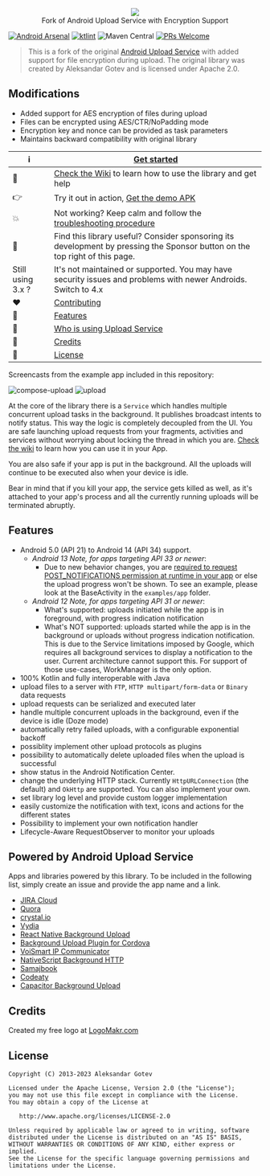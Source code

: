 <p align="center">
  <img src="uploadservice-logo.png"><br>
  Fork of Android Upload Service with Encryption Support
</p>

[![Android Arsenal](https://img.shields.io/badge/Android%20Arsenal-Android%20Upload%20Service-brightgreen.svg?style=flat)](http://android-arsenal.com/details/1/2161) [![ktlint](https://img.shields.io/badge/code%20style-%E2%9D%A4-FF4081.svg)](https://ktlint.github.io/) ![Maven Central](https://img.shields.io/maven-central/v/com.levin/uploadservice) [![PRs Welcome](https://img.shields.io/badge/PRs-welcome-brightgreen.svg?style=flat-square)](http://makeapullrequest.com)

> This is a fork of the original [Android Upload Service](https://github.com/gotev/android-upload-service) with added support for file encryption during upload. The original library was created by Aleksandar Gotev and is licensed under Apache 2.0.

## Modifications

- Added support for AES encryption of files during upload
- Files can be encrypted using AES/CTR/NoPadding mode
- Encryption key and nonce can be provided as task parameters
- Maintains backward compatibility with original library

| :information_source: | [Get started](https://github.com/gotev/android-upload-service/wiki/Getting-Started-with-4.x)                                                      |
| -------------------- | ------------------------------------------------------------------------------------------------------------------------------------------------- |
| :book:               | [Check the Wiki](https://github.com/gotev/android-upload-service/wiki) to learn how to use the library and get help                               |
| :point_right:        | Try it out in action, [Get the demo APK](https://github.com/gotev/android-upload-service/releases/latest)                                         |
| :collision:          | Not working? Keep calm and follow the [troubleshooting procedure](https://github.com/gotev/android-upload-service/wiki/Troubleshooting-Procedure) |
| :gift:               | Find this library useful? Consider sponsoring its development by pressing the Sponsor button on the top right of this page.                       |
| Still using 3.x ?    | It's not maintained or supported. You may have security issues and problems with newer Androids. Switch to 4.x                                    |
| :heart:              | [Contributing](CONTRIBUTING.md)                                                                                                                   |
| :star2:              | [Features](#features)                                                                                                                             |
| :raising_hand:       | [Who is using Upload Service](#powered)                                                                                                           |
| :mega:               | [Credits](#credits)                                                                                                                               |
| :scroll:             | [License](#license)                                                                                                                               |

Screencasts from the example app included in this repository:

![compose-upload](https://user-images.githubusercontent.com/16792495/28752871-de82540e-7529-11e7-9037-de86b8f0ca27.gif)
![upload](https://user-images.githubusercontent.com/16792495/28752872-de9a8894-7529-11e7-823a-e51eda59f5b7.gif)

At the core of the library there is a `Service` which handles multiple concurrent upload tasks in the background. It publishes broadcast intents to notify status. This way the logic is completely decoupled from the UI. You are safe launching upload requests from your fragments, activities and services without worrying about locking the thread in which you are. [Check the wiki](https://github.com/gotev/android-upload-service/wiki) to learn how you can use it in your App.

You are also safe if your app is put in the background. All the uploads will continue to be executed also when your device is idle.

Bear in mind that if you kill your app, the service gets killed as well, as it's attached to your app's process and all the currently running uploads will be terminated abruptly.

## Features <a name="features"></a>

- Android 5.0 (API 21) to Android 14 (API 34) support.
  - _Android 13 Note, for apps targeting API 33 or newer_:
    - Due to new behavior changes, you are [required to request POST_NOTIFICATIONS permission at runtime in your app](https://developer.android.com/develop/ui/views/notifications/notification-permission) or else the upload progress won't be shown. To see an example, please look at the BaseActivity in the `examples/app` folder.
  - _Android 12 Note, for apps targeting API 31 or newer_:
    - What's supported: uploads initiated while the app is in foreground, with progress indication notification
    - What's NOT supported: uploads started while the app is in the background or uploads without progress indication notification. This is due to the Service limitations imposed by Google, which requires all background services to display a notification to the user. Current architecture cannot support this. For support of those use-cases, WorkManager is the only option.
- 100% Kotlin and fully interoperable with Java
- upload files to a server with `FTP`, `HTTP multipart/form-data` or `Binary` data requests
- upload requests can be serialized and executed later
- handle multiple concurrent uploads in the background, even if the device is idle (Doze mode)
- automatically retry failed uploads, with a configurable exponential backoff
- possiblity implement other upload protocols as plugins
- possibility to automatically delete uploaded files when the upload is successful
- show status in the Android Notification Center.
- change the underlying HTTP stack. Currently `HttpURLConnection` (the default) and `OkHttp` are supported. You can also implement your own.
- set library log level and provide custom logger implementation
- easily customize the notification with text, icons and actions for the different states
- Possibility to implement your own notification handler
- Lifecycle-Aware RequestObserver to monitor your uploads

## Powered by Android Upload Service <a name="powered"></a>

Apps and libraries powered by this library. To be included in the following list, simply create an issue and provide the app name and a link.

- [JIRA Cloud](https://play.google.com/store/apps/details?id=com.atlassian.android.jira.core)
- [Quora](https://play.google.com/store/apps/details?id=com.quora.android)
- [crystal.io](https://play.google.com/store/apps/details?id=net.igenius.crystal)
- [Vydia](https://play.google.com/store/apps/details?id=com.vydia.app)
- [React Native Background Upload](https://github.com/Vydia/react-native-background-upload)
- [Background Upload Plugin for Cordova](https://www.npmjs.com/package/cordova-plugin-background-upload)
- [VoiSmart IP Communicator](https://play.google.com/store/apps/details?id=com.voismart.softphone)
- [NativeScript Background HTTP](https://www.npmjs.com/package/nativescript-background-http)
- [Samajbook](https://play.google.com/store/apps/details?id=com.marothiatechs.samaj)
- [Codeaty](https://play.google.com/store/apps/details?id=com.saifraheem.BagoLearn)
- [Capacitor Background Upload](https://github.com/Cap-go/capacitor-uploader)

## Credits <a name="credits"></a>

Created my free logo at [LogoMakr.com](https://logomakr.com)

## License <a name="license"></a>

    Copyright (C) 2013-2023 Aleksandar Gotev

    Licensed under the Apache License, Version 2.0 (the "License");
    you may not use this file except in compliance with the License.
    You may obtain a copy of the License at

       http://www.apache.org/licenses/LICENSE-2.0

    Unless required by applicable law or agreed to in writing, software
    distributed under the License is distributed on an "AS IS" BASIS,
    WITHOUT WARRANTIES OR CONDITIONS OF ANY KIND, either express or implied.
    See the License for the specific language governing permissions and
    limitations under the License.
